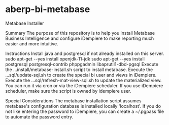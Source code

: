 # aberp-bi-metabase

Metabase Installer

Summary
The purpose of this repository is to help you install Metabase Business Intelligence and configure iDempiere to make reporting much easier and more intuitive.

Instructions
  Install java and postgresql if not already installed on this server.
  sudo apt-get --yes install openjdk-11-jdk
sudo apt-get --yes install postgresql postgresql-contrib phppgadmin libaprutil1-dbd-pgsql
Execute the ...install/metabase-install.sh script to install metabase.
Execute the ...sql/update-sql.sh to create the special bi user and views in iDempiere.
Execute the ...sql/refresh-mat-view-sql.sh to update the materialized view.
You can run it via cron or via the iDempiere scheduler.
If you use iDempiere scheduler, make sure the script is owned by idempiere user.

Special Considerations
The metabase installation script assumes metabase's configuration database is installed locally 'localhost'.
If you do not like entering the password to iDempiere, you can create a ~/.pgpass file to automate the password entry.
